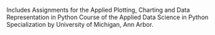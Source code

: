 Includes Assignments for the Applied Plotting, Charting and Data Representation in Python Course of the Applied Data Science in Python Specialization by University of Michigan, Ann Arbor.
